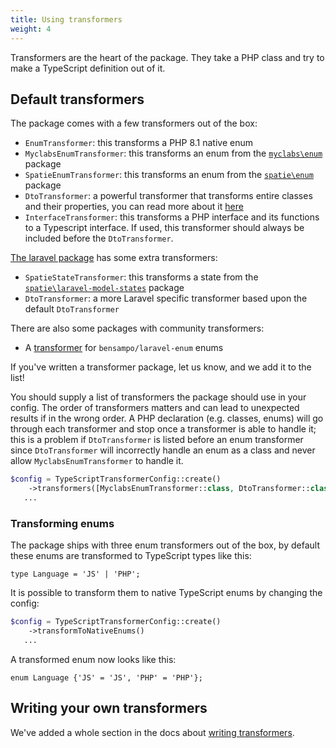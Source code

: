 ```yaml
---
title: Using transformers 
weight: 4
---
```


Transformers are the heart of the package. They take a PHP class and try to make a TypeScript definition out of it.

## Default transformers

The package comes with a few transformers out of the box:

- `EnumTransformer`: this transforms a PHP 8.1 native enum
- `MyclabsEnumTransformer`: this transforms an enum from the [`myclabs\enum`](https://github.com/myclab/enum) package
- `SpatieEnumTransformer`: this transforms an enum from the [`spatie\enum`](https://github.com/spatie/enum) package
- `DtoTransformer`: a powerful transformer that transforms entire classes and their properties, you can read more about
  it [here](/docs/typescript-transformer/v2/dtos/typing-properties)
- `InterfaceTransformer`: this transforms a PHP interface and its functions to a Typescript interface. If used, this 
  transformer should always be included before the `DtoTransformer`.

[The laravel package](/docs/typescript-transformer/v2/laravel/installation-and-setup) has some extra transformers:

- `SpatieStateTransformer`: this transforms a state from
  the [`spatie\laravel-model-states`](https://github.com/spatie/laravel-model-status) package
- `DtoTransformer`: a more Laravel specific transformer based upon the default `DtoTransformer`

There are also some packages with community transformers:

- A [transformer](https://github.com/wt-health/laravel-enum-transformer) for `bensampo/laravel-enum` enums

If you've written a transformer package, let us know, and we add it to the list!

You should supply a list of transformers the package should use in your config. The order of transformers matters and can lead to unexpected results if in the wrong order. A PHP declaration (e.g. classes, enums) will go through each transformer and stop once a transformer is able to handle it; this is a problem if `DtoTransformer` is listed before an enum transformer since `DtoTransformer` will incorrectly handle an enum as a class and never allow `MyclabsEnumTransformer` to handle it.

```php
$config = TypeScriptTransformerConfig::create()
    ->transformers([MyclabsEnumTransformer::class, DtoTransformer::class])
   ...
```

### Transforming enums

The package ships with three enum transformers out of the box, by default these enums are transformed to TypeScript types like this:

```tsx
type Language = 'JS' | 'PHP'; 
```

It is possible to transform them to native TypeScript enums by changing the config:

```php
$config = TypeScriptTransformerConfig::create()
    ->transformToNativeEnums()
   ...
```

A transformed enum now looks like this:

```tsx
enum Language {'JS' = 'JS', 'PHP' = 'PHP'};
```

## Writing your own transformers

We've added a whole section in the docs about [writing transformers](docs/typescript-transformer/v2/transformers/getting-started).

